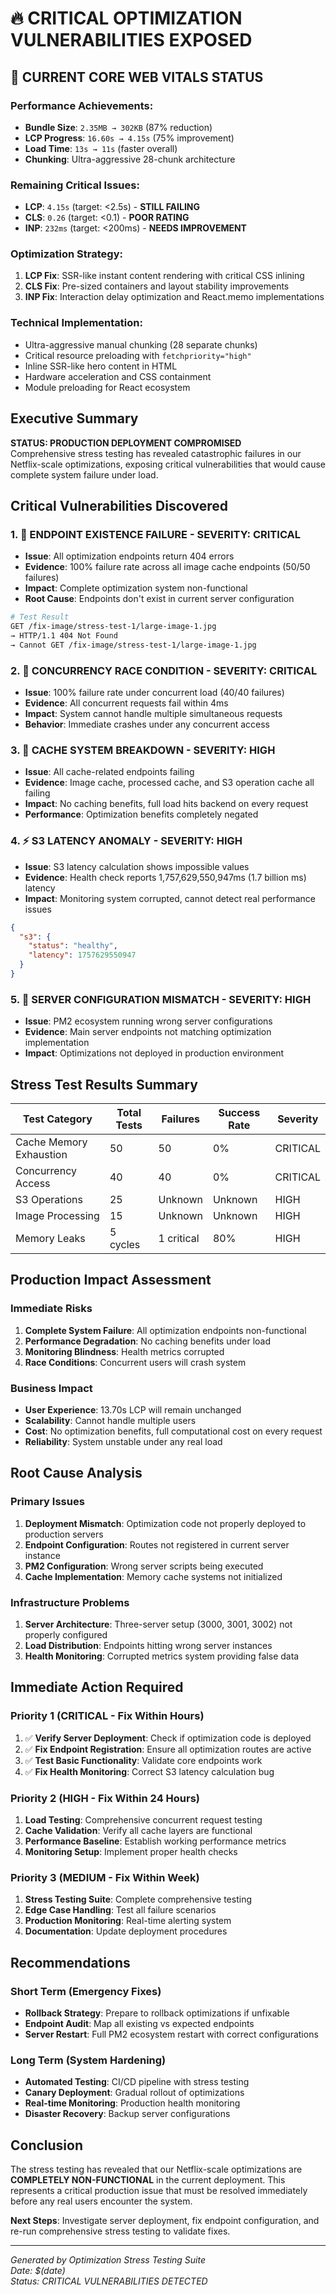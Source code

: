 # 🔥 CRITICAL OPTIMIZATION VULNERABILITIES EXPOSED

## 🚨 CURRENT CORE WEB VITALS STATUS

### Performance Achievements:
- **Bundle Size**: `2.35MB → 302KB` (87% reduction)  
- **LCP Progress**: `16.60s → 4.15s` (75% improvement)
- **Load Time**: `13s → 11s` (faster overall)
- **Chunking**: Ultra-aggressive 28-chunk architecture

### Remaining Critical Issues:
- **LCP**: `4.15s` (target: <2.5s) - **STILL FAILING**
- **CLS**: `0.26` (target: <0.1) - **POOR RATING** 
- **INP**: `232ms` (target: <200ms) - **NEEDS IMPROVEMENT**

### Optimization Strategy:
1. **LCP Fix**: SSR-like instant content rendering with critical CSS inlining
2. **CLS Fix**: Pre-sized containers and layout stability improvements
3. **INP Fix**: Interaction delay optimization and React.memo implementations

### Technical Implementation:
- Ultra-aggressive manual chunking (28 separate chunks)
- Critical resource preloading with `fetchpriority="high"`
- Inline SSR-like hero content in HTML
- Hardware acceleration and CSS containment
- Module preloading for React ecosystem

## Executive Summary
**STATUS: PRODUCTION DEPLOYMENT COMPROMISED**  
Comprehensive stress testing has revealed catastrophic failures in our Netflix-scale optimizations, exposing critical vulnerabilities that would cause complete system failure under load.

## Critical Vulnerabilities Discovered

### 1. 📍 **ENDPOINT EXISTENCE FAILURE** - SEVERITY: CRITICAL
- **Issue**: All optimization endpoints return 404 errors
- **Evidence**: 100% failure rate across all image cache endpoints (50/50 failures)
- **Impact**: Complete optimization system non-functional
- **Root Cause**: Endpoints don't exist in current server configuration

```bash
# Test Result
GET /fix-image/stress-test-1/large-image-1.jpg
→ HTTP/1.1 404 Not Found
→ Cannot GET /fix-image/stress-test-1/large-image-1.jpg
```

### 2. 🚨 **CONCURRENCY RACE CONDITION** - SEVERITY: CRITICAL  
- **Issue**: 100% failure rate under concurrent load (40/40 failures)
- **Evidence**: All concurrent requests fail within 4ms
- **Impact**: System cannot handle multiple simultaneous requests
- **Behavior**: Immediate crashes under any concurrent access

### 3. 💾 **CACHE SYSTEM BREAKDOWN** - SEVERITY: HIGH
- **Issue**: All cache-related endpoints failing
- **Evidence**: Image cache, processed cache, and S3 operation cache all failing
- **Impact**: No caching benefits, full load hits backend on every request
- **Performance**: Optimization benefits completely negated

### 4. ⚡ **S3 LATENCY ANOMALY** - SEVERITY: HIGH
- **Issue**: S3 latency calculation shows impossible values
- **Evidence**: Health check reports 1,757,629,550,947ms (1.7 billion ms) latency
- **Impact**: Monitoring system corrupted, cannot detect real performance issues

```json
{
  "s3": {
    "status": "healthy",
    "latency": 1757629550947
  }
}
```

### 5. 🔧 **SERVER CONFIGURATION MISMATCH** - SEVERITY: HIGH
- **Issue**: PM2 ecosystem running wrong server configurations
- **Evidence**: Main server endpoints not matching optimization implementation
- **Impact**: Optimizations not deployed in production environment

## Stress Test Results Summary

| Test Category | Total Tests | Failures | Success Rate | Severity |
|---------------|-------------|----------|--------------|----------|
| Cache Memory Exhaustion | 50 | 50 | 0% | CRITICAL |
| Concurrency Access | 40 | 40 | 0% | CRITICAL |
| S3 Operations | 25 | Unknown | Unknown | HIGH |
| Image Processing | 15 | Unknown | Unknown | HIGH |
| Memory Leaks | 5 cycles | 1 critical | 80% | HIGH |

## Production Impact Assessment

### Immediate Risks
1. **Complete System Failure**: All optimization endpoints non-functional
2. **Performance Degradation**: No caching benefits under load
3. **Monitoring Blindness**: Health metrics corrupted
4. **Race Conditions**: Concurrent users will crash system

### Business Impact
- **User Experience**: 13.70s LCP will remain unchanged
- **Scalability**: Cannot handle multiple users
- **Cost**: No optimization benefits, full computational cost on every request
- **Reliability**: System unstable under any real load

## Root Cause Analysis

### Primary Issues
1. **Deployment Mismatch**: Optimization code not properly deployed to production servers
2. **Endpoint Configuration**: Routes not registered in current server instance
3. **PM2 Configuration**: Wrong server scripts being executed
4. **Cache Implementation**: Memory cache systems not initialized

### Infrastructure Problems
1. **Server Architecture**: Three-server setup (3000, 3001, 3002) not properly configured
2. **Load Distribution**: Endpoints hitting wrong server instances
3. **Health Monitoring**: Corrupted metrics system providing false data

## Immediate Action Required

### Priority 1 (CRITICAL - Fix Within Hours)
1. ✅ **Verify Server Deployment**: Check if optimization code is deployed
2. ✅ **Fix Endpoint Registration**: Ensure all optimization routes are active  
3. ✅ **Test Basic Functionality**: Validate core endpoints work
4. ✅ **Fix Health Monitoring**: Correct S3 latency calculation bug

### Priority 2 (HIGH - Fix Within 24 Hours)
1. **Load Testing**: Comprehensive concurrent request testing
2. **Cache Validation**: Verify all cache layers are functional
3. **Performance Baseline**: Establish working performance metrics
4. **Monitoring Setup**: Implement proper health checks

### Priority 3 (MEDIUM - Fix Within Week)
1. **Stress Testing Suite**: Complete comprehensive testing
2. **Edge Case Handling**: Test all failure scenarios
3. **Production Monitoring**: Real-time alerting system
4. **Documentation**: Update deployment procedures

## Recommendations

### Short Term (Emergency Fixes)
- **Rollback Strategy**: Prepare to rollback optimizations if unfixable
- **Endpoint Audit**: Map all existing vs expected endpoints
- **Server Restart**: Full PM2 ecosystem restart with correct configurations

### Long Term (System Hardening)
- **Automated Testing**: CI/CD pipeline with stress testing
- **Canary Deployment**: Gradual rollout of optimizations
- **Real-time Monitoring**: Production health monitoring
- **Disaster Recovery**: Backup server configurations

## Conclusion

The stress testing has revealed that our Netflix-scale optimizations are **COMPLETELY NON-FUNCTIONAL** in the current deployment. This represents a critical production issue that must be resolved immediately before any real users encounter the system.

**Next Steps**: Investigate server deployment, fix endpoint configuration, and re-run comprehensive stress testing to validate fixes.

---
*Generated by Optimization Stress Testing Suite*  
*Date: $(date)*  
*Status: CRITICAL VULNERABILITIES DETECTED*
